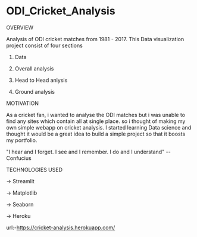 # ODI_Cricket_Analysis

OVERVIEW

Analysis of ODI cricket matches from 1981 - 2017. 
This Data visualization project consist of four sections

1) Data

2) Overall analysis

3) Head to Head anlysis

4) Ground analysis


MOTIVATION

As a cricket fan, i wanted to analyse the ODI matches but i was unable to find any sites which contain all at single place. so i thought of making my own simple webapp on cricket analysis. I started learning Data science and thought it would be a great idea to build a simple project so that it boosts my portfolio.

"I hear and I forget. I see and I remember. I do and I understand" -- Confucius


TECHNOLOGIES USED

-> Streamlit

-> Matplotlib

-> Seaborn

-> Heroku

url:-https://cricket-analysis.herokuapp.com/
